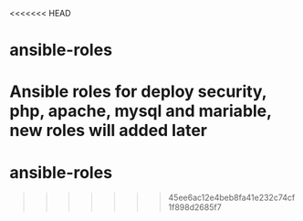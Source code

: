 <<<<<<< HEAD
# ansible-roles

Ansible roles for deploy security, php, apache, mysql and mariable, new roles will added later
=======
# ansible-roles
>>>>>>> 45ee6ac12e4beb8fa41e232c74cf1f898d2685f7
